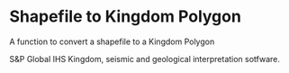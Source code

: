 # Shapefile to Kingdom Polygon
A function to convert a shapefile to a Kingdom Polygon

S&P Global IHS Kingdom, seismic and geological interpretation sotfware.

